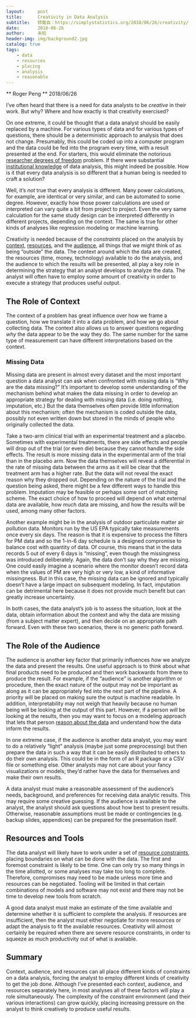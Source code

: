 ```yaml
---
layout:     post
title:      Creativity in Data Analysis
subtitle:   转载自：https://simplystatistics.org/2018/06/26/creativity/
date:       2018-06-26
author:     未知
header-img: img/background2.jpg
catalog: true
tags:
    - data
    - resources
    - placing
    - analysis
    - reasonable
---
```



**
Roger Peng
**
2018/06/26


I’ve often heard that there is a need for data analysts to be *creative* in their work. But why? Where and how exactly is that creativity exercised?

On one extreme, it could be thought that a data analyst should be easily replaced by a machine. For various types of data and for various types of questions, there should be a deterministic approach to analysis that does not change. Presumably, this could be coded up into a computer program and the data could be fed into the program every time, with a result presented at the end. For starters, this would eliminate the notorious [researcher degrees of freedom](http://journals.sagepub.com/doi/abs/10.1177/0956797611417632) problem. If there were substantial [institutional knowledge](https://simplystatistics.org/2018/06/15/people-vs-institutions-in-data-analysis) of data analysis, this might indeed be possible. How is it that every data analysis is so different that a human being is needed to craft a solution?

Well, it’s *not* true that every analysis is different. Many power calculations, for example, are identical or very similar, and can be automated to some degree. However, exactly how those power calculations are used or interpreted can vary quite a bit from project to project. Even the very same calculation for the same study design can be interpreted differently in different projects, depending on the context. The same is true for other kinds of analyses like regression modeling or machine learning.

Creativity is needed because of the *constraints* placed on the analysis by [context](https://simplystatistics.org/2018/05/24/context-compatibility-in-data-analysis), [resources](https://simplystatistics.org/2018/06/18/the-role-of-resources-in-data-analysis), and the [audience](https://simplystatistics.org/2018/04/17/what-is-a-successful-data-analysis), all things that we might think of as being “outside” the data. The context around which the data are created, the resources (time, money, technology) available to do the analysis, and the audience to which the results will be presented, all play a key role in determining the strategy that an analyst develops to analyze the data. The analyst will often have to employ some amount of creativity in order to execute a strategy that produces useful output.

## The Role of Context

The context of a problem has great influence over how we frame a question, how we translate it into a data problem, and how we go about collecting data. The context also allows us to answer questions regarding *why* the data appear to be the way they do. The same number for the same type of measurement can have different interpretations based on the context.

### Missing Data

Missing data are present in almost every dataset and the most important question a data analyst can ask when confronted with missing data is “Why are the data missing?” It’s important to develop some understanding of the mechanism behind what makes the data missing in order to develop an appropriate strategy for dealing with missing data (i.e. doing nothing, imputation, etc.) But the data themselves often provide little information about this mechanism; often the mechanism is coded outside the data, possibly not even written down but stored in the minds of people who originally collected the data.

Take a two-arm clinical trial with an experimental treatment and a placebo. Sometimes with experimental treatments, there are side effects and people will drop out of the trial (or even die) because they cannot handle the side effects. The result is more missing data in the experimental arm of the trial than in the placebo arm. Now the data themselves will reveal a differential in the rate of missing data between the arms as it will be clear that the treatment arm has a higher rate. But the data will not reveal the exact reason why they dropped out. Depending on the nature of the trial and the question being asked, there might be a few different ways to handle this problem. Imputation may be feasible or perhaps some sort of matching scheme. The exact choice of how to proceed will depend on what external data are available, how much data are missing, and how the results will be used, among many other factors.

Another example might be in the analysis of outdoor particulate matter air pollution data. Monitors run by the US EPA typically take measurements once every six days. The reason is that it is expensive to process the filters for PM data and so the 1-in-6 day schedule is a designed compromise to balance cost with quantity of data. Of course, this means that in the data records 5 out of every 6 days is “missing”, even though the missingness was introduced deliberately. Again, the data don’t say why they are missing. One could easily imagine a scenario where the monitor doesn’t record data when the values of PM are very high or very low, a kind of informative missingness. But in this case, the missing data can be ignored and typically doesn’t have a large impact on subsequent modeling. In fact, imputation can be detrimental here because it does not provide much benefit but can greatly increase uncertainty.

In both cases, the data analyst’s job is to assess the situation, look at the data, obtain information about the context and why the data are missing (from a subject matter expert), and then decide on an appropriate path forward. Even with these two scenarios, there is no generic path forward.

## The Role of the Audience

The audience is another key factor that primarily influences *how* we analyze the data and present the results. One useful approach is to think about what final products need to be produced and then work backwards from there to produce the result. For example, if the “audience” is another algorithm or procedure, then the exact nature of the output may not be important as along as it can be appropriately fed into the next part of the pipeline. A priority will be placed on making sure the output is machine readable. In addition, interpretability may not weigh that heavily because no human being will be looking at the output of this part. However, if a person *will* be looking at the results, then you may want to focus on a modeling approach that lets that person [reason about the data](https://simplystatistics.org/2017/11/16/reasoning-about-data) and understand how the data inform the results.

In one extreme case, if the audience is another data analyst, you may want to do a relatively “light” analysis (maybe just some preprocessing) but then prepare the data in such a way that it can be easily distributed to others to do their own analysis. This could be in the form of an R package or a CSV file or something else. Other analysts may not care about your fancy visualizations or models; they’d rather have the data for themselves and make their own results.

A data analyst must make a reasonable assessment of the audience’s needs, background, and preferences for receiving data analytic results. This may require some creative guessing. If the audience is available to the analyst, the analyst should ask questions about how best to present results. Otherwise, reasonable assumptions must be made or contingencies (e.g. backup slides, appendices) can be prepared for the presentation itself.

## Resources and Tools

The data analyst will likely have to work under a set of [resource constraints](https://simplystatistics.org/2018/06/18/the-role-of-resources-in-data-analysis), placing boundaries on what can be done with the data. The first and foremost constraint is likely to be time. One can only try so many things in the time allotted, or some analyses may take too long to complete. Therefore, compromises may need to be made unless more time and resources can be negotiated. Tooling will be limited in that certain combinations of models and software may not exist and there may not be time to develop new tools from scratch.

A good data analyst must make an estimate of the time available and determine whether it is sufficient to complete the analysis. If resources are insufficient, then the analyst must either negotiate for more resources or adapt the analysis to fit the available resources. Creativity will almost certainly be required when there are severe resource constraints, in order to squeeze as much productivity out of what is available.

## Summary

Context, audience, and resources can all place different kinds of constraints on a data analysis, forcing the analyst to employ different kinds of creativity to get the job done. Although I’ve presented each context, audience, and resources separately here, in most analyses all of these factors will play a role simultaneously. The complexity of the constraint environment (and their various interactions) can grow quickly, placing increasing pressure on the analyst to think creatively to produce useful results.
